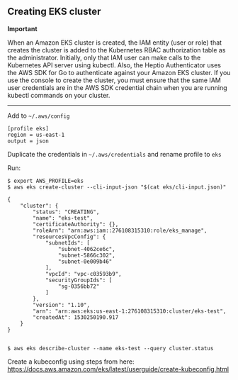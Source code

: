 
## Creating EKS cluster

**Important**

When an Amazon EKS cluster is created, the IAM entity (user or role) that creates the cluster is added to the Kubernetes RBAC authorization table as the administrator. Initially, only that IAM user can make calls to the Kubernetes API server using kubectl. Also, the Heptio Authenticator uses the AWS SDK for Go to authenticate against your Amazon EKS cluster. If you use the console to create the cluster, you must ensure that the same IAM user credentials are in the AWS SDK credential chain when you are running kubectl commands on your cluster.

____

Add to `~/.aws/config`
```
[profile eks]
region = us-east-1
output = json
``` 

Duplicate the credentials in `~/.aws/credentials` and rename profile to `eks`

Run:
```
$ export AWS_PROFILE=eks
$ aws eks create-cluster --cli-input-json "$(cat eks/cli-input.json)"

{
    "cluster": {
        "status": "CREATING", 
        "name": "eks-test", 
        "certificateAuthority": {}, 
        "roleArn": "arn:aws:iam::276108315310:role/eks_manage", 
        "resourcesVpcConfig": {
            "subnetIds": [
                "subnet-4062ce6c", 
                "subnet-5866c302", 
                "subnet-0e009b46"
            ], 
            "vpcId": "vpc-c03593b9", 
            "securityGroupIds": [
                "sg-0356bb72"
            ]
        }, 
        "version": "1.10", 
        "arn": "arn:aws:eks:us-east-1:276108315310:cluster/eks-test", 
        "createdAt": 1530250190.917
    }
}


$ aws eks describe-cluster --name eks-test --query cluster.status
```

Create a kubeconfig using steps from here: https://docs.aws.amazon.com/eks/latest/userguide/create-kubeconfig.html